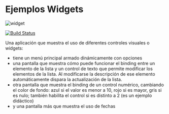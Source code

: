 # Ejemplos Widgets

![widget](https://cloud.githubusercontent.com/assets/4549002/17299089/33086456-57e3-11e6-9dfe-e9b75b5f3d77.png)

[![Build Status](https://travis-ci.org/uqbar-project/eg-widget-arena-xtend.svg?branch=master)](https://travis-ci.org/uqbar-project/eg-widget-arena-xtend) 

Una aplicación que muestra el uso de diferentes controles visuales o widgets:

* tiene un menú principal armado dinámicamente con opciones
* una pantalla que muestra cómo puede funcionar el binding entre un elemento de la lista y un control de texto que permite modificar los elementos de la lista. Al modificarse la descripción de ese elemento automáticamente dispara la actualización de la lista.
* otra pantalla que muestra el binding de un control numérico, cambiando el color de fondo: azul si el valor es menor a 10, rojo si es mayor, gris si es nulo; también habilita el control si es distinto a 2 (es un ejemplo didáctico)
* y una pantalla más que muestra el uso de fechas

